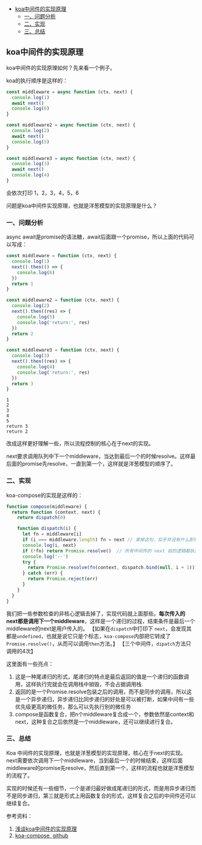 - [koa中间件的实现原理](#koa中间件的实现原理)
  - [一、问题分析](#一问题分析)
  - [二、实现](#二实现)
  - [三、总结](#三总结)

## koa中间件的实现原理

koa中间件的实现原理如何？先来看一个例子。

koa的执行顺序是这样的：

```js
const middleware = async function (ctx, next) {
  console.log(1)
  await next()
  console.log(6)
}

const middleware2 = async function (ctx, next) {
  console.log(2)
  await next()
  console.log(5)
}

const middleware3 = async function (ctx, next) {
  console.log(3)
  await next()
  console.log(4)
} 
```

会依次打印 1，2，3，4，5，6

问题是koa中间件实现原理，也就是洋葱模型的实现原理是什么？

### 一、问题分析

async await是promise的语法糖，await后面跟一个promise，所以上面的代码可以写成：

```js
const middleware = function (ctx, next) {
  console.log(1)
  next().then(() => {
    console.log(6)
  })
  return 1
}

const middleware2 = function (ctx, next) {
  console.log(2)
  next().then((res) => {
    console.log(5)
    console.log('return:', res)
  })
  return 2
}

const middleware3 = function (ctx, next) {
  console.log(3)
  next().then((res) => {
    console.log(4)
    console.log('return:', res)
  })
  return 3
}
```
```
1 
2 
3 
4 
5 
return 3 
return 2
```
改成这样更好理解一些，所以流程控制的核心在于next的实现。

next要求调用队列中下一个middleware，当达到最后一个的时候resolve。这样最后面的promise先resolve，一直到第一个，这样就是洋葱模型的顺序了。

### 二、实现

koa-compose的实现是这样的：

```js
function compose(middleware) {
  return function (context, next) {
    return dispatch(0)

    function dispatch(i) {
      let fn = middleware[i]
      if (i === middleware.length) fn = next // 拿掉这句，似乎并没有什么影响
      console.log(i, next)
      if (!fn) return Promise.resolve()  // 所有中间件的 next 前的逻辑都执行完了，这时候最后一个中间件可以调用.then方法了
      console.log('--')
      try {
        return Promise.resolve(fn(context, dispatch.bind(null, i + 1)))
      } catch (err) {
        return Promise.reject(err)
      }
    }
  }
}
```

我们把一些参数检查的非核心逻辑去掉了，实现代码就上面那些。**每次传入的next都是调用下一个middleware**，这样是一个递归的过程，结束条件是最后一个middleware的next是用户传入的。
【如果在`dispatch`中打印下 `next`，会发现其都是`undefined`，也就是说它只是个标志，`koa-compose`内部把它转成了`Promise.resolve()`，从而可以调用`then`方法。】
【三个中间件，`dipatch`方法只调用的4次】

这里面有一些亮点：

1. 这是一种尾递归的形式，尾递归的特点是最后返回的值是一个递归的函数调用，这样执行完就会在调用栈中销毁，不会占据调用栈.
2. 返回的是一个Promise.resolve包装之后的调用，而不是同步的调用，所以这是一个异步递归，异步递归比同步递归的好处是可以被打断，如果中间有一些优先级更高的微任务，那么可以先执行别的微任务
3. compose是函数复合，把n个middleware复合成一个，参数依然是context和next，这种复合之后依然是一个middleware，还可以继续进行复合。

### 三、总结

Koa 中间件的实现原理，也就是洋葱模型的实现原理，核心在于next的实现。next需要依次调用下一个middleware，当到最后一个的时候结束，这样后面middleware的promise先resolve，然后直到第一个，这样的流程也就是洋葱模型的流程了。

实现的时候还有一些细节，一个是递归最好做成尾递归的形式，而是用异步递归而不是同步递归，第三就是形式上用函数复合的形式，这样复合之后的中间件还可以继续复合。



参考资料：
1. [浅谈koa中间件的实现原理](https://zhuanlan.zhihu.com/p/141890366)
2. [koa-compose, github](https://github.com/koajs/compose/blob/master/index.js)